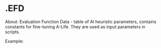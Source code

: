 # .EFD

About:
Evaluation Function Data - table of AI heuristic parameters, contains constants for fine-tuning A-Life. They are used as input parameters in scripts.

Example:
